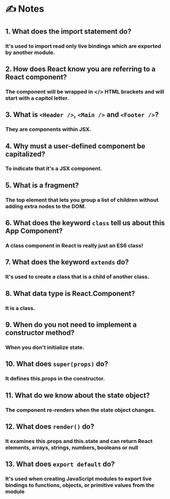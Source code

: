 #  ✍️ Notes
## 1. What does the import statement do?

### It's used to import read only live bindings which are exported by another module.

## 2. How does React know you are referring to a React component?

### The component will be wrapped in </> HTML brackets and will start with a capitol letter.

## 3. What is `<Header />`, `<Main />` and `<Footer />`?

### They are components within JSX.

## 4. Why must a user-defined component be capitalized?

### To indicate that it's a JSX component.

## 5. What is a fragment?

###  The top element that lets you group a list of children without adding extra nodes to the DOM.

## 6. What does the keyword `class` tell us about this App Component?

### A class component in React is really just an ES6 class!

## 7. What does the keyword `extends` do?

### It's used to create a class that is a child of another class.

## 8. What data type is React.Component?

### It is a class.

## 9. When do you not need to implement a constructor method?

### When you don't initialize state.

## 10. What does `super(props)` do?

### It defines this.props in the constructor.

## 11. What do we know about the state object?

### The component re-renders when the state object changes.

## 12. What does `render()` do?

### It examines this.props and this.state and can return React elements, arrays, strings, numbers, booleans or null

## 13. What does `export default` do?

###  It's used when creating JavaScript modules to export live bindings to functions, objects, or primitive values from the module